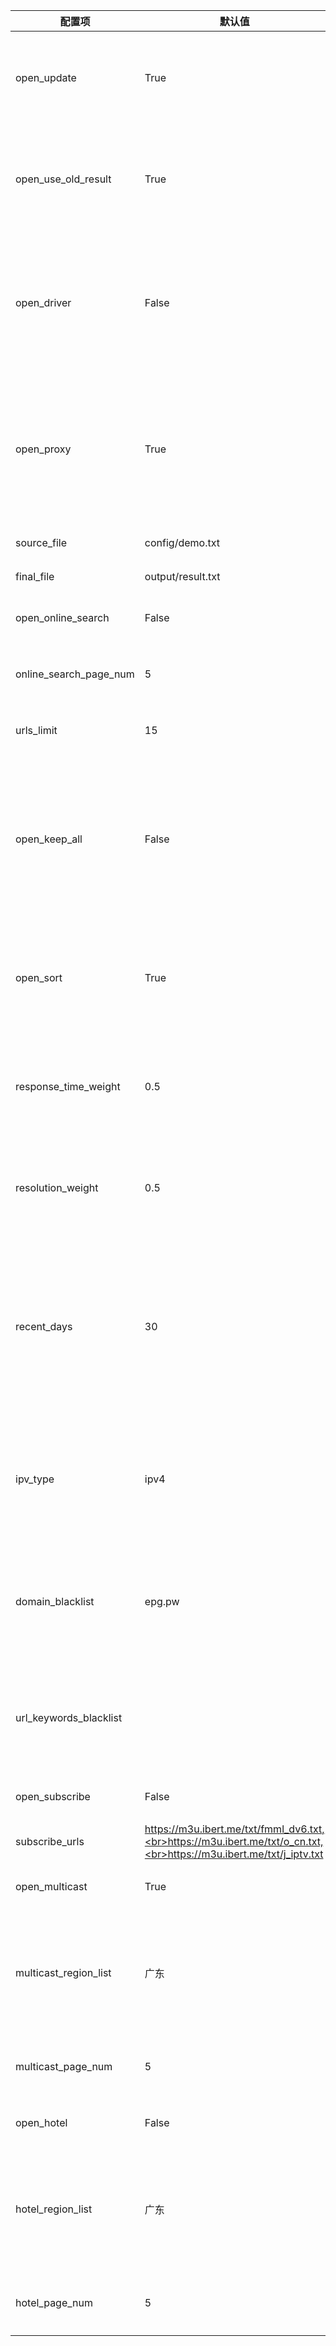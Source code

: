 | 配置项                 | 默认值                                                                                                              | 描述                                                                                  |
| ---------------------- | ------------------------------------------------------------------------------------------------------------------- | ------------------------------------------------------------------------------------- |
| open_update            | True                                                                                                                | 开启更新，若关闭则只运行结果页面服务                                                  |
| open_use_old_result    | True                                                                                                                | 开启使用历史更新结果，合并至本次更新中                                                |
| open_driver            | False                                                                                                               | 开启浏览器运行，若更新无数据可开启此模式，较消耗性能                                  |
| open_proxy             | True                                                                                                                | 开启代理，自动获取免费可用代理，若更新无数据可开启此模式                              |
| source_file            | config/demo.txt                                                                                                     | 模板文件名称                                                                          |
| final_file             | output/result.txt                                                                                                   | 生成文件名称                                                                          |
| open_online_search     | False                                                                                                               | 开启线上检索源功能                                                                    |
| online_search_page_num | 5                                                                                                                   | 在线检索频道获取分页数量                                                              |
| urls_limit             | 15                                                                                                                  | 单个频道接口数量                                                                      |
| open_keep_all          | False                                                                                                               | 保留所有检索结果，会保留非模板频道名称的结果，推荐手动维护时开启                      |
| open_sort              | True                                                                                                                | 开启排序功能（响应速度、日期、分辨率）                                                |
| response_time_weight   | 0.5                                                                                                                 | 响应时间权重值（所有权重值总和应为 1）                                                |
| resolution_weight      | 0.5                                                                                                                 | 分辨率权重值 （所有权重值总和应为 1）                                                 |
| recent_days            | 30                                                                                                                  | 获取最近时间范围内更新的接口（单位天），适当减小可避免出现匹配问题                    |
| ipv_type               | ipv4                                                                                                                | 生成结果中接口的类型，可选值：ipv4、ipv6、all                                         |
| domain_blacklist       | epg.pw                                                                                                              | 接口域名黑名单，用于过滤低质量含广告类域名的接口                                      |
| url_keywords_blacklist |                                                                                                                     | 接口关键字黑名单，用于过滤含特定字符的接口                                            |
| open_subscribe         | False                                                                                                               | 开启订阅源功能                                                                        |
| subscribe_urls         | https://m3u.ibert.me/txt/fmml_dv6.txt,<br>https://m3u.ibert.me/txt/o_cn.txt,<br>https://m3u.ibert.me/txt/j_iptv.txt | 订阅源列表                                                                            |
| open_multicast         | True                                                                                                                | 开启组播源功能                                                                        |
| multicast_region_list  | 广东                                                                                                                | 组播源地区列表，[更多地区](../updates/multicast/multicast_map.json)，all 表示所有地区 |
| multicast_page_num     | 5                                                                                                                   | 组播地区获取分页数量                                                                  |
| open_hotel             | False                                                                                                               | 开启酒店源功能                                                                        |
| hotel_region_list      | 广东                                                                                                                | 酒店源地区列表，[更多地区](../updates/fofa/fofa_map.py)，all 表示所有地区             |
| hotel_page_num         | 5                                                                                                                   | 酒店地区获取分页数量                                                                  |
